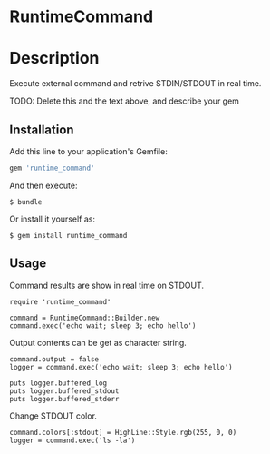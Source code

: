 # RuntimeCommand

# Description

Execute external command and retrive STDIN/STDOUT in real time.

TODO: Delete this and the text above, and describe your gem

## Installation

Add this line to your application's Gemfile:

```ruby
gem 'runtime_command'
```

And then execute:

```
$ bundle
```

Or install it yourself as:

```
$ gem install runtime_command
```

## Usage

Command results are show in real time on STDOUT.

```
require 'runtime_command'

command = RuntimeCommand::Builder.new
command.exec('echo wait; sleep 3; echo hello')
```

Output contents can be get as character string.

```
command.output = false
logger = command.exec('echo wait; sleep 3; echo hello')

puts logger.buffered_log
puts logger.buffered_stdout
puts logger.buffered_stderr
```

Change STDOUT color.

```
command.colors[:stdout] = HighLine::Style.rgb(255, 0, 0)
logger = command.exec('ls -la')
```
